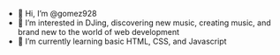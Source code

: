 - 👋 Hi, I’m @gomez928
- 👀 I’m interested in DJing, discovering new music, creating music, and brand new to the world of web development 
- 🌱 I’m currently learning basic HTML, CSS, and Javascript


<!---
gomez928/gomez928 is a ✨ special ✨ repository because its `README.md` (this file) appears on your GitHub profile.
You can click the Preview link to take a look at your changes.
--->
